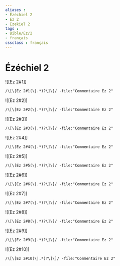 ```yaml
---
aliases : 
- Ézéchiel 2
- Ez 2
- Ezekiel 2
tags : 
- Bible/Ez/2
- français
cssclass : français
---
```


# Ézéchiel 2

![[Ez 2#1]]

```query
/\[\[Ez 2#1(\|.*)?\]\]/ -file:"Commentaire Ez 2"
```

![[Ez 2#2]]

```query
/\[\[Ez 2#2(\|.*)?\]\]/ -file:"Commentaire Ez 2"
```

![[Ez 2#3]]

```query
/\[\[Ez 2#3(\|.*)?\]\]/ -file:"Commentaire Ez 2"
```

![[Ez 2#4]]

```query
/\[\[Ez 2#4(\|.*)?\]\]/ -file:"Commentaire Ez 2"
```

![[Ez 2#5]]

```query
/\[\[Ez 2#5(\|.*)?\]\]/ -file:"Commentaire Ez 2"
```

![[Ez 2#6]]

```query
/\[\[Ez 2#6(\|.*)?\]\]/ -file:"Commentaire Ez 2"
```

![[Ez 2#7]]

```query
/\[\[Ez 2#7(\|.*)?\]\]/ -file:"Commentaire Ez 2"
```

![[Ez 2#8]]

```query
/\[\[Ez 2#8(\|.*)?\]\]/ -file:"Commentaire Ez 2"
```

![[Ez 2#9]]

```query
/\[\[Ez 2#9(\|.*)?\]\]/ -file:"Commentaire Ez 2"
```

![[Ez 2#10]]

```query
/\[\[Ez 2#10(\|.*)?\]\]/ -file:"Commentaire Ez 2"
```

